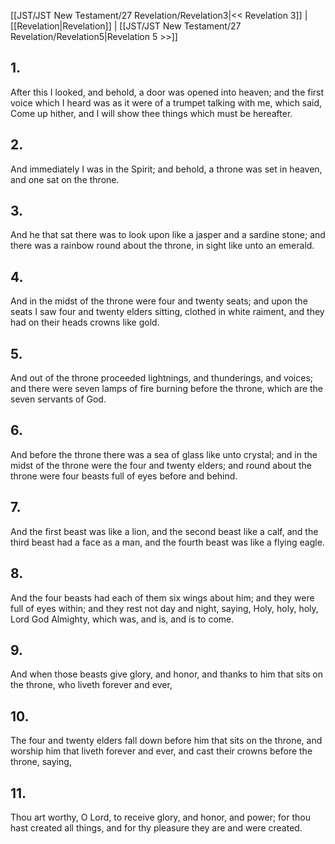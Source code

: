[[JST/JST New Testament/27 Revelation/Revelation3|<< Revelation 3]] | [[Revelation|Revelation]] | [[JST/JST New Testament/27 Revelation/Revelation5|Revelation 5 >>]]
## 1.
After this I looked, and behold, a door was opened into heaven; and the first voice which I heard was as it were of a trumpet talking with me, which said, Come up hither, and I will show thee things which must be hereafter.
## 2.
And immediately I was in the Spirit; and behold, a throne was set in heaven, and one sat on the throne.
## 3.
And he that sat there was to look upon like a jasper and a sardine stone; and there was a rainbow round about the throne, in sight like unto an emerald.
## 4.
And in the midst of the throne were four and twenty seats; and upon the seats I saw four and twenty elders sitting, clothed in white raiment, and they had on their heads crowns like gold.
## 5.
And out of the throne proceeded lightnings, and thunderings, and voices; and there were seven lamps of fire burning before the throne, which are the seven servants of God.
## 6.
And before the throne there was a sea of glass like unto crystal; and in the midst of the throne were the four and twenty elders; and round about the throne were four beasts full of eyes before and behind.
## 7.
And the first beast was like a lion, and the second beast like a calf, and the third beast had a face as a man, and the fourth beast was like a flying eagle.
## 8.
And the four beasts had each of them six wings about him; and they were full of eyes within; and they rest not day and night, saying, Holy, holy, holy, Lord God Almighty, which was, and is, and is to come.
## 9.
And when those beasts give glory, and honor, and thanks to him that sits on the throne, who liveth forever and ever,
## 10.
The four and twenty elders fall down before him that sits on the throne, and worship him that liveth forever and ever, and cast their crowns before the throne, saying,
## 11.
Thou art worthy, O Lord, to receive glory, and honor, and power; for thou hast created all things, and for thy pleasure they are and were created.

